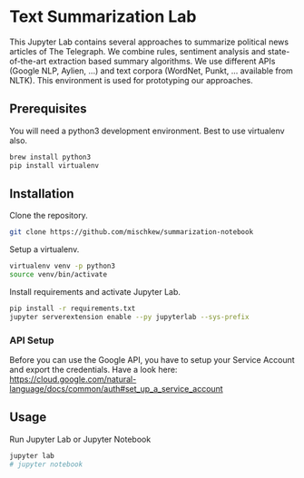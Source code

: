 # Text Summarization Lab

This Jupyter Lab contains several approaches to summarize political news articles of The Telegraph. We combine rules, sentiment analysis and state-of-the-art extraction based summary algorithms. We use different APIs (Google NLP, Aylien, ...) and text corpora (WordNet, Punkt, ... available from NLTK). This environment is used for prototyping our approaches.

## Prerequisites

You will need a python3 development environment. Best to use virtualenv also.

```bash
brew install python3
pip install virtualenv
````

## Installation

Clone the repository.

```bash
git clone https://github.com/mischkew/summarization-notebook
```

Setup a virtualenv.

```bash
virtualenv venv -p python3
source venv/bin/activate
```

Install requirements and activate Jupyter Lab.

```bash
pip install -r requirements.txt
jupyter serverextension enable --py jupyterlab --sys-prefix
```

### API Setup

Before you can use the Google API, you have to setup your Service Account and export the credentials.
Have a look here: https://cloud.google.com/natural-language/docs/common/auth#set_up_a_service_account

## Usage

Run Jupyter Lab or Jupyter Notebook

```bash
jupyter lab
# jupyter notebook
```
